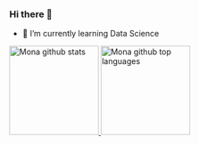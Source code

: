 ### Hi there 👋
- 🌱 I’m currently learning Data Science

<a href="https://github.com/MonaMunegan">
  <img height="160em" src="https://github-readme-stats.vercel.app/api?username=MonaMunegan&show_icons=true&theme=merko&count_private=true" alt="Mona github stats" />
  <img height="160em" src="https://github-readme-stats.vercel.app/api/top-langs/?username=MonaMunegan&theme=merko&layout=compact" alt="Mona github top languages" />
</a>
<br/>

<!--
**MonaMunegan/MonaMunegan** is a ✨ _special_ ✨ repository because its `README.md` (this file) appears on your GitHub profile.

Here are some ideas to get you started:

- 🔭 I’m currently working on ...
- 🌱 I’m currently learning ...
- 👯 I’m looking to collaborate on ...
- 🤔 I’m looking for help with ...
- 💬 Ask me about ...
- 📫 How to reach me: ...
- 😄 Pronouns: ...
- ⚡ Fun fact: ...

- 🔭 I’m currently working at LTI as Software Engineer
- ⚡ Check my 🖋 [Website](https://recodehive.com/) or 🌱 [Online Course](https://recodehive.com/linkedin-bootcamp/)
- 📫 How to reach me: sanjay@recodehive.com
- 👯 I’m looking to collaborate on recodehive.com
- 💬 Ask me about SEO/Data Science

<a href="https://github.com/Sanjayviswa">
  <img height="160em" src="https://github-readme-stats.vercel.app/api?username=Sanjayviswa&show_icons=true&theme=merko&count_private=true" alt="Sanjay K V github stats" />
  <img height="160em" src="https://github-readme-stats.vercel.app/api/top-langs/?username=Sanjayviswa&theme=merko&layout=compact" alt="Sanjay's github top languages" />
</a>
<br/>
-->
